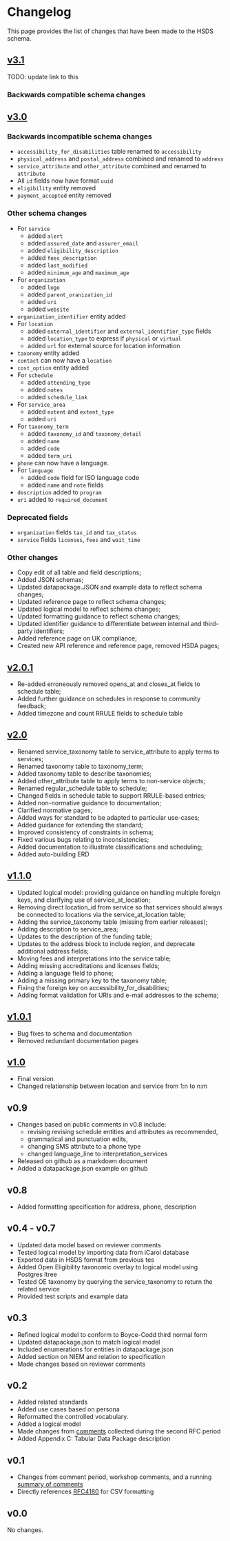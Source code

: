 Changelog
=========

This page provides the list of changes that have been made to the HSDS schema.

## [v3.1](TODO)

TODO: update link to this

### Backwards compatible schema changes


## [v3.0](https://github.com/openreferral/specification/milestone/7)

### Backwards incompatible schema changes

 * `accessibility_for_disabilities` table renamed to `accessibility`
 * `physical_address` and `postal_address` combined and renamed to `address`
 * `service_attribute` and `other_attribute` combined and renamed to `attribute`
 * All `id` fields now have format `uuid`
 * `eligibility` entity removed
 * `payment_accepted` entity removed

### Other schema changes

* For `service`
    * added `alert`
    * added `assured_date` and `assurer_email`
    * added `eligibility_description`
    * added `fees_description`
    * added `last_modified`
    * added `minimum_age` and `maximum_age`
* For `organization`
    * added `logo`
    * added `parent_oranization_id`
    * added `uri`
    * added `website`
* `organization_identifier` entity added
* For `location`
    * added `external_identifier` and `external_identifier_type` fields
    * added `location_type` to express if `physical` or `virtual`
    * added `url` for external source for location information
* `taxonomy` entity added
* `contact` can now have a `location`
* `cost_option` entity added
* For `schedule`
    * added `attending_type`
    * added `notes`
    * added `schedule_link`
* For `service_area`
    * added `extent` and `extent_type`
    * added `uri`
* For `taxonomy_term`
    * added `taxonomy_id` and `taxonomy_detail`
    * added `name`
    * added `code`
    * added `term_uri`
* `phone` can now have a language.
* For `language`
    * added `code` field for ISO language code
    * added `name` and `note` fields
* `description` added to `program`
* `uri` added to `required_document`

### Deprecated fields

* `organization` fields `tax_id` and `tax_status`
* `service` fields `licenses`, `fees` and `wait_time`

### Other changes

* Copy edit of all table and field descriptions;
* Added JSON schemas;
* Updated datapackage.JSON and example data to reflect schema changes;
* Updated reference page to reflect schema changes;
* Updated logical model to reflect schema changes;
* Updated formatting guidance to reflect schema changes;
* Updated identifier guidance to differentiate between internal and third-party identifiers;
* Added reference page on UK compliance;
* Created new API reference and reference page, removed HSDA pages;

## [v2.0.1](https://github.com/openreferral/specification/releases/tag/2.0.1)

* Re-added erroneously removed opens_at and closes_at fields to schedule table;
* Added further guidance on schedules in response to community feedback;
* Added timezone and count RRULE fields to schedule table

## [v2.0](https://docs.google.com/document/d/1N3Vg_ZOXGkWuF8L2rVpLInXpKtfHgRIcIMA-y_7qPqg/edit)

* Renamed service_taxonomy table to service_attribute to apply terms to services;
* Renamed taxonomy table to taxonomy_term;
* Added taxonomy table to describe taxonomies;
* Added other_attribute table to apply terms to non-service objects;
* Renamed regular_schedule table to schedule;
* Changed fields in schedule table to support RRULE-based entries;
* Added non-normative guidance to documentation; 
* Clarified normative pages;
* Added ways for standard to be adapted to particular use-cases;
* Added guidance for extending the standard;
* Improved consistency of constraints in schema;
* Fixed various bugs relating to inconsistencies;
* Added documentation to illustrate classifications and scheduling;
* Added auto-building ERD

## [v1.1.0](https://github.com/openreferral/specification/issues?utf8=%E2%9C%93&q=is%3Aissue%20milestone%3A%221.1%20Release%22%20)

* Updated logical model: providing guidance on handling multiple foreign keys, and clarifying use of service_at_location;
* Removing direct location_id from service so that services should always be connected to locations via the service_at_location table;
* Adding the service_taxonomy table (missing from earlier releases);
* Adding description to service_area;
* Updates to the description of the funding table;
* Updates to the address block to include region, and deprecate additional address fields;
* Moving fees and interpretations into the service table;
* Adding missing accreditations and licenses fields;
* Adding a language field to phone;
* Adding a missing primary key to the taxonomy table;
* Fixing the foreign key on accessibility_for_disabilities;
* Adding format validation for URIs and e-mail addresses to the schema;

## [v1.0.1](https://github.com/openreferral/specification/issues?utf8=%E2%9C%93&q=is%3Aissue%20milestone%3A%221.0%20Tidy%20Up%22%20)

* Bug fixes to schema and documentation
* Removed redundant documentation pages

## [v1.0](https://github.com/openreferral/specification/releases/tag/1.0)

* Final version
* Changed relationship between location and service from 1:n to n:m

## v0.9

* Changes based on public comments in v0.8 include:
    - revising revising schedule entities and attributes  as recommended,
    - grammatical and punctuation edits,
    - changing SMS attribute to a phone type
    - changed language_line to interpretation_services
* Released on github as a markdown document
* Added a datapackage.json example on github

## v0.8

* Added formatting specification for address, phone, description

## v0.4 - v0.7

* Updated data model based on reviewer comments
* Tested logical model by importing data from iCarol database
* Exported data in HSDS format from previous tes
* Added Open Eligibility taxonomic overlay to logical model using Postgres ltree
* Tested OE taxonomy by querying the service_taxonomy to return the related service
* Provided test scripts and example data

## v0.3

* Refined logical model to conform to Boyce-Codd third normal form
* Updated datapackage.json to match logical model
* Included enumerations for  entities in datapackage.json
* Added section on NIEM and relation to specification
* Made changes based on reviewer comments

## v0.2

* Added related standards
* Added use cases based on persona
* Reformatted the controlled vocabulary.
* Added a logical model
* Made changes from [comments](https://docs.google.com/spreadsheets/d/19Sf7DPMooO6edEm8FcIjSv6VeC1Ar55YDBvLTl-S4dE/edit?usp=sharing) collected during the second RFC period
* Added Appendix C: Tabular  Data Package description

## v0.1

* Changes from comment period, workshop comments, and a running [summary of comments](https://docs.google.com/spreadsheets/d/19Sf7DPMooO6edEm8FcIjSv6VeC1Ar55YDBvLTl-S4dE/edit?usp=sharing)
* Directly references [RFC4180](http://tools.ietf.org/html/rfc4180) for CSV formatting

## v0.0

No changes.
